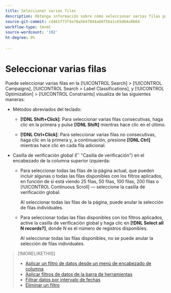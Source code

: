```yaml
---
title: Seleccionar varias filas
description: Obtenga información sobre cómo seleccionar varias filas para poder realizar la misma acción en todas ellas.
source-git-commit: cd461f73f4a70a5647844a6075ba1c65d64a9b04
workflow-type: tm+mt
source-wordcount: '192'
ht-degree: 0%

---
```


# Seleccionar varias filas

Puede seleccionar varias filas en la [!UICONTROL Search] > [!UICONTROL Campaigns], [!UICONTROL Search > Label Classifications], y [!UICONTROL Optimization] > [!UICONTROL Constraints] visualiza de las siguientes maneras:

* Métodos abreviados del teclado:

   * **[!DNL Shift+Click]**: Para seleccionar varias filas consecutivas, haga clic en la primera y pulse **[!DNL Shift]** mientras hace clic en el último.

   * **[!DNL Ctrl+Click]**: Para seleccionar varias filas no consecutivas, haga clic en la primera y, a continuación, presione **[!DNL Ctrl]** mientras hace clic en cada fila adicional.

* Casilla de verificación global (![Casilla de verificación](/help/search-social-commerce/assets/check-box.png) &quot;Casilla de verificación&quot;) en el encabezado de la columna superior izquierda:

   * Para seleccionar todas las filas de la página actual, que pueden incluir algunas o todas las filas disponibles con los filtros aplicados, en función de si está viendo 25 filas, 50 filas, 100 filas, 200 filas o [!UICONTROL Continuous Scroll] — seleccione la casilla de verificación global.

      Al seleccionar todas las filas de la página, puede anular la selección de filas individuales.

   * Para seleccionar todas las filas disponibles con los filtros aplicados, active la casilla de verificación global y haga clic en **[!DNL Select all N records?]**, donde *N* es el número de registros disponibles.

      Al seleccionar todas las filas disponibles, no se puede anular la selección de filas individuales.

>[!MORELIKETHIS]
>
>* [Aplicar un filtro de datos desde un menú de encabezado de columna](../data-views/ad-hoc-settings/column-filter-apply-from-column-heading.md)
>* [Aplicar filtros de datos de la barra de herramientas](../data-views/ad-hoc-settings/column-filter-apply-from-toolbar.md)
>* [Filtrar datos por intervalo de fechas](../data-views/ad-hoc-settings/date-filter.md)
>* [Eliminar un filtro](../data-views/ad-hoc-settings/column-filter-remove.md)

